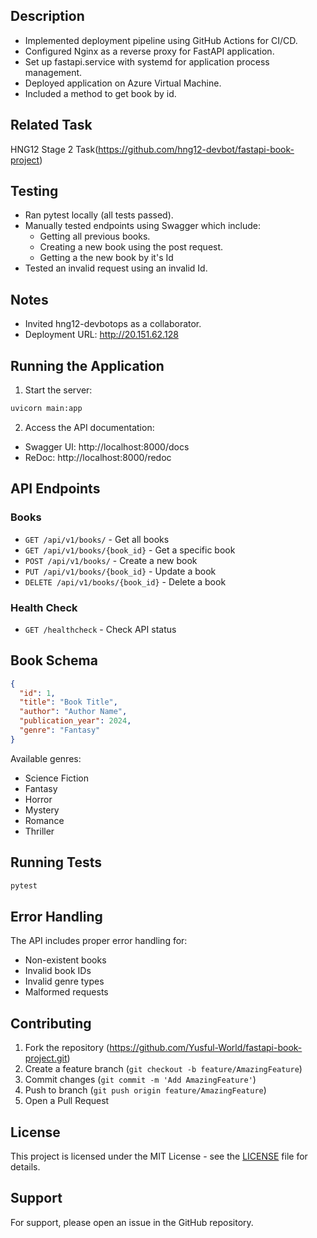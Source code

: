 ## Description

- Implemented deployment pipeline using GitHub Actions for CI/CD.
- Configured Nginx as a reverse proxy for FastAPI application.
- Set up fastapi.service with systemd for application process management.
- Deployed application on Azure Virtual Machine.
- Included a method to get book by id.

## Related Task

HNG12 Stage 2 Task(https://github.com/hng12-devbot/fastapi-book-project)

## Testing

- Ran pytest locally (all tests passed).
- Manually tested endpoints using Swagger which include:
	- Getting all previous books.
	- Creating a new book using the post request.
	- Getting a the new book by it's Id
- Tested an invalid request using an invalid Id.

## Notes

- Invited hng12-devbotops as a collaborator.
- Deployment URL: http://20.151.62.128

## Running the Application

1. Start the server:

```bash
uvicorn main:app
```

2. Access the API documentation:

- Swagger UI: http://localhost:8000/docs
- ReDoc: http://localhost:8000/redoc

## API Endpoints

### Books

- `GET /api/v1/books/` - Get all books
- `GET /api/v1/books/{book_id}` - Get a specific book
- `POST /api/v1/books/` - Create a new book
- `PUT /api/v1/books/{book_id}` - Update a book
- `DELETE /api/v1/books/{book_id}` - Delete a book

### Health Check

- `GET /healthcheck` - Check API status

## Book Schema

```json
{
  "id": 1,
  "title": "Book Title",
  "author": "Author Name",
  "publication_year": 2024,
  "genre": "Fantasy"
}
```

Available genres:

- Science Fiction
- Fantasy
- Horror
- Mystery
- Romance
- Thriller

## Running Tests

```bash
pytest
```

## Error Handling

The API includes proper error handling for:

- Non-existent books
- Invalid book IDs
- Invalid genre types
- Malformed requests

## Contributing

1. Fork the repository (https://github.com/Yusful-World/fastapi-book-project.git)
2. Create a feature branch (`git checkout -b feature/AmazingFeature`)
3. Commit changes (`git commit -m 'Add AmazingFeature'`)
4. Push to branch (`git push origin feature/AmazingFeature`)
5. Open a Pull Request

## License

This project is licensed under the MIT License - see the [LICENSE](LICENSE) file for details.

## Support

For support, please open an issue in the GitHub repository.
